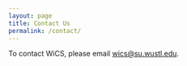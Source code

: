 ```yaml
---
layout: page
title: Contact Us
permalink: /contact/
---
```

To contact WiCS, please email [wics@su.wustl.edu](mailto:wics@su.wustl.edu).
